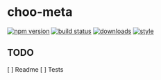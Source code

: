 # choo-meta

[![npm version](https://img.shields.io/npm/v/choo-meta.svg?style=flat-square)](https://npmjs.org/package/choo-meta) [![build status](https://img.shields.io/travis/jallajs/choo-meta/master.svg?style=flat-square)](https://travis-ci.org/jallajs/choo-meta)
[![downloads](http://img.shields.io/npm/dm/choo-meta.svg?style=flat-square)](https://npmjs.org/package/choo-meta)
[![style](https://img.shields.io/badge/code%20style-standard-brightgreen.svg?style=flat-square)](https://npmjs.org/package/choo-meta)

## TODO
[ ] Readme
[ ] Tests
